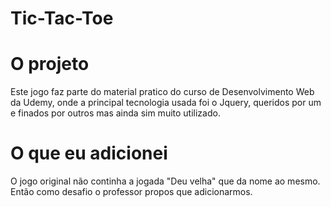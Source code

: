 # Tic-Tac-Toe
# O projeto

Este jogo faz parte do material pratico do curso de Desenvolvimento Web da Udemy, onde a principal tecnologia usada foi o Jquery, queridos por um e finados por outros mas ainda sim muito utilizado.

# O que eu adicionei

O jogo original não continha a jogada "Deu velha" que da nome ao mesmo. Então como desafio o professor propos que adicionarmos. 
